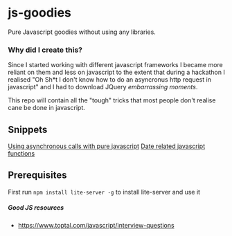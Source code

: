 # js-goodies
Pure Javascript goodies without using any libraries.

### Why did I create this?
Since I started working with different javascript frameworks I became more reliant on them and less on javascript to the extent that during a hackathon I realised "Oh Sh*t I don't know how to do an asyncronus http request in javascript" and I had to download JQuery *embarrassing moments*.

This repo will contain all the "tough" tricks that most people don't realise cane be done in javascript.

## Snippets
[Using asynchronous calls with pure javascript](snippets/async.html)
[Date related javascript functions](snippets/date.html)

## Prerequisites
First run `npm install lite-server -g` to install lite-server and use it

##### Good JS resources
- https://www.toptal.com/javascript/interview-questions